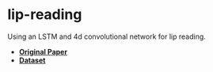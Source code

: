 # lip-reading
Using an LSTM and 4d convolutional network for lip reading.

* [**Original Paper**](http://cs231n.stanford.edu/reports/2017/pdfs/227.pdf)
* [**Dataset**](https://sites.google.com/site/achrafbenhamadou/-datasets/miracl-vc1)
